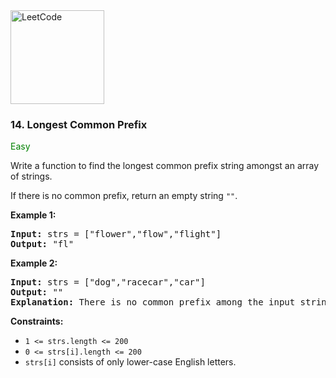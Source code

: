 <a href="https://leetcode.com/problems/longest-common-prefix/" target="_blank">
    <img src="https://assets.leetcode.com/static_assets/public/webpack_bundles/images/logo-dark.e99485d9b.svg" 
         style="width:150px" alt="LeetCode"/>
</a>

### 14. Longest Common Prefix

<span style="color:green">Easy</span>

Write a function to find the longest common prefix string amongst an array of
strings.

If there is no common prefix, return an empty string `""`.

__Example 1:__

<pre>
<b>Input:</b> strs = ["flower","flow","flight"]
<b>Output:</b> "fl"
</pre>

__Example 2:__
<pre>
<b>Input:</b> strs = ["dog","racecar","car"]
<b>Output:</b> ""
<b>Explanation:</b> There is no common prefix among the input strings.
</pre>

__Constraints:__

* `1 <= strs.length <= 200`
* `0 <= strs[i].length <= 200`
* `strs[i]` consists of only lower-case English letters.
